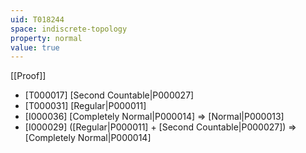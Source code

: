 ```yaml
---
uid: T018244
space: indiscrete-topology
property: normal
value: true
---
```

[[Proof]]

* [T000017] [Second Countable|P000027]
* [T000031] [Regular|P000011]
* [I000036] [Completely Normal|P000014] => [Normal|P000013]
* [I000029] ([Regular|P000011] + [Second Countable|P000027]) => [Completely Normal|P000014]

